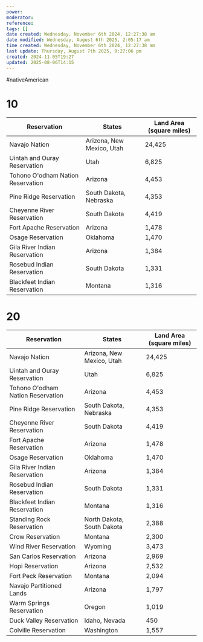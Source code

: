 ```yaml
---
power: 
moderator: 
reference: 
tags: []
date created: Wednesday, November 6th 2024, 12:27:38 am
date modified: Wednesday, August 6th 2025, 2:05:17 am
time created: Wednesday, November 6th 2024, 12:27:38 am
last update: Thursday, August 7th 2025, 9:27:06 pm
created: 2024-11-05T19:27
updated: 2025-08-06T14:15
---
```

#nativeAmerican 
# 10
| Reservation                       | States                    | Land Area (square miles) |
| --------------------------------- | ------------------------- | ------------------------ |
| Navajo Nation                     | Arizona, New Mexico, Utah | 24,425                   |
| Uintah and Ouray Reservation      | Utah                      | 6,825                    |
| Tohono O'odham Nation Reservation | Arizona                   | 4,453                    |
| Pine Ridge Reservation            | South Dakota, Nebraska    | 4,353                    |
| Cheyenne River Reservation        | South Dakota              | 4,419                    |
| Fort Apache Reservation           | Arizona                   | 1,478                    |
| Osage Reservation                 | Oklahoma                  | 1,470                    |
| Gila River Indian Reservation     | Arizona                   | 1,384                    |
| Rosebud Indian Reservation        | South Dakota              | 1,331                    |
| Blackfeet Indian Reservation      | Montana                   | 1,316                    |

# 20
| Reservation                        | States                    | Land Area (square miles) |
| ---------------------------------- | ------------------------- | ------------------------ |
| Navajo Nation                      | Arizona, New Mexico, Utah | 24,425                   |
| Uintah and Ouray Reservation       | Utah                      | 6,825                    |
| Tohono O'odham Nation Reservation  | Arizona                   | 4,453                    |
| Pine Ridge Reservation             | South Dakota, Nebraska    | 4,353                    |
| Cheyenne River Reservation         | South Dakota              | 4,419                    |
| Fort Apache Reservation            | Arizona                   | 1,478                    |
| Osage Reservation                  | Oklahoma                  | 1,470                    |
| Gila River Indian Reservation      | Arizona                   | 1,384                    |
| Rosebud Indian Reservation         | South Dakota              | 1,331                    |
| Blackfeet Indian Reservation       | Montana                   | 1,316                    |
| Standing Rock Reservation          | North Dakota, South Dakota| 2,388                    |
| Crow Reservation                   | Montana                   | 2,300                    |
| Wind River Reservation             | Wyoming                   | 3,473                    |
| San Carlos Reservation             | Arizona                   | 2,969                    |
| Hopi Reservation                   | Arizona                   | 2,532                    |
| Fort Peck Reservation              | Montana                   | 2,094                    |
| Navajo Partitioned Lands           | Arizona                   | 1,797                    |
| Warm Springs Reservation           | Oregon                    | 1,019                    |
| Duck Valley Reservation            | Idaho, Nevada             | 450                      |
| Colville Reservation               | Washington                | 1,557                    |
